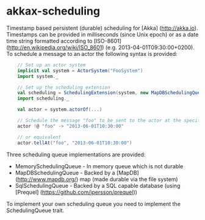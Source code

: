 akkax-scheduling
================

Timestamp based persistent (durable) scheduling for [Akka] (http://akka.io). Timestamps can be provided in milliseconds (since Unix epoch) or as a date time string formatted according to [ISO-8601] (http://en.wikipedia.org/wiki/ISO_8601) (e.g. 2013-04-01T09:30:00+0200).
To schedule a message to an actor the following syntax is provided:
```scala
    // Set up an actor system
    implicit val system = ActorSystem("FooSystem")
    import system._

    // Set up the scheduling extension
    val scheduling = SchedulingExtension(system, new MapDBSchedulingQueue(new File("./.akkax-scheduling.db")))
    import scheduling._

    val actor = system.actorOf(...)

    // Schedule the message "foo" to be sent to the actor at the specified timestamp
    actor !@ "foo" -> "2013-06-01T10:30:00"

    // or equivalent
    actor.tellAt("foo", "2013-06-01T10:30:00")
```

Three scheduling queue implementations are provided:
* MemorySchedulingQueue - In memory queue which is not durable
* MapDBSchedulingQueue - Backed by a [MapDB] (http://www.mapdb.org/) map (made durable via the file system)
* SqlSchedulingQueue - Backed by a SQL capable database (using [Prequel] (https://github.com/jpersson/prequel))

To implement your own scheduling queue you need to implement the SchedulingQueue trait.